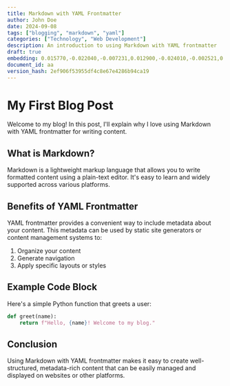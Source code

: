 ```yaml
---
title: Markdown with YAML Frontmatter
author: John Doe
date: 2024-09-08
tags: ["blogging", "markdown", "yaml"]
categories: ["Technology", "Web Development"]
description: An introduction to using Markdown with YAML frontmatter
draft: true
embedding: 0.015770,-0.022040,-0.007231,0.012900,-0.024010,-0.002521,0.040811,-0.003378,0.017547,0.056274,-0.056334,-0.013899,0.000882,0.005454,-0.011247,-0.051694,-0.022200,-0.052603,-0.048436,0.034237,-0.051837,0.015784,-0.032203,-0.026410,0.004747,0.040356,-0.037027,-0.009336,0.057477,0.070246,-0.018686,0.045070,-0.013794,-0.046525,-0.000216,0.012763,0.002357,-0.059597,-0.023566,-0.008696,0.038981,0.020814,0.027992,-0.051371,-0.074480,0.017956,0.033323,-0.001928,-0.014771,-0.019140,0.015949,0.007905,-0.019768,-0.000895,-0.017175,-0.014987,-0.021885,0.012923,-0.034180,0.039843,0.036895,0.013876,-0.009593,-0.059567,0.005490,0.038231,0.009725,-0.028046,-0.000737,-0.012972,-0.045563,0.062682,-0.017990,-0.030077,-0.048904,-0.017043,0.038753,-0.024835,0.015739,0.019429,0.007688,0.057633,-0.024766,0.012169,-0.017405,-0.012511,0.013043,0.010506,0.030226,-0.001771,0.023625,0.020161,-0.003408,0.004325,0.003726,0.055785,-0.024974,0.054773,-0.049561,0.019392,0.025952,0.064430,-0.019383,0.045603,0.006863,-0.014773,0.014142,-0.047037,-0.040853,-0.005243,-0.019837,0.001685,0.019515,-0.039297,-0.015980,-0.002120,0.056252,0.002721,-0.016792,0.024906,0.002603,-0.007345,-0.013447,-0.023583,-0.035438,-0.070821,-0.013677,0.025370,-0.026375,-0.004580,0.025664,-0.004004,-0.003606,0.050232,0.037125,0.013338,0.018759,0.026192,0.005227,-0.010587,-0.013122,-0.050085,0.013892,0.054437,-0.011891,-0.003815,0.020089,-0.029206,-0.015198,0.015710,-0.004482,0.067091,0.030147,-0.003468,-0.039934,-0.053560,-0.020333,0.026092,-0.013385,0.019658,-0.012836,0.044468,-0.036167,0.036806,-0.019332,0.027705,-0.022617,-0.031386,-0.007471,-0.013390,0.006971,0.004347,0.036024,-0.005980,0.028761,0.039847,0.006544,-0.017239,-0.008864,0.008683,0.007742,0.008634,-0.002479,0.058175,-0.024840,0.023526,0.044437,0.017801,-0.012339,-0.004948,0.021129,0.046999,-0.043732,0.046977,-0.002453,0.011592,-0.050792,0.024467,-0.038781,-0.037619,-0.005990,0.024136,0.002650,0.007711,0.020725,-0.029786,0.023342,0.053061,-0.024622,-0.003479,0.075973,-0.024257,-0.053442,-0.025894,0.008974,-0.014307,-0.046501,0.010277,-0.008286,0.001324,-0.047787,-0.017813,0.004675,0.011043,0.003016,0.008267,-0.010869,0.028095,0.025915,0.029977,0.017603,-0.032602,0.008318,0.028480,0.020658,0.019382,0.031311,0.015550,-0.024236,0.021359,0.029658,-0.023456,0.011793,-0.008435,0.038608,-0.037278,-0.002577,-0.029683,0.016490,0.045618,-0.085303,0.011575,-0.012083,-0.003718,-0.021207,-0.000102,0.005484,0.040257,-0.042708,-0.007664,0.041248,0.051846,0.011613,-0.005982,0.026385,0.041986,-0.040522,0.008750,-0.013239,-0.076458,-0.029288,-0.033252,-0.046893,0.001410,0.009475,0.005420,0.001375,-0.031114,0.011714,-0.009310,0.063127,0.023640,0.004284,-0.005078,-0.040613,0.002829,-0.024944,-0.001894,0.000444,0.037388,-0.025510,-0.020596,-0.008361,-0.030374,-0.005446,0.055065,0.031230,0.044374,-0.014388,-0.006147,-0.006271,-0.012662,0.011323,0.007789,-0.045073,0.008967,0.008178,0.021136,0.027376,0.020242,-0.037097,-0.016138,0.002361,0.003443,-0.054039,0.030055,0.032818,-0.022696,0.007276,0.000178,-0.028917,-0.013403,0.015892,-0.012381,-0.009752,0.055956,-0.004568,-0.055904,0.030763,-0.003530,-0.004186,-0.046704,-0.000154,-0.013630,0.024278,0.008734,0.002216,0.004338,0.032804,0.017391,0.027863,-0.016256,0.007573,0.040985,-0.018226,0.034522,0.004484,-0.039986,0.000680,-0.005887,0.021634,0.034048,0.013707,0.032244,-0.003799,0.006901,-0.074566,0.013928,0.021036,0.005081,0.035520,0.061733,0.013622,-0.064534,-0.016207,-0.012839,-0.040490,0.010708,0.050489,-0.018106,0.014442,0.004425,-0.010333,-0.039715,-0.027867,-0.046371,0.052688,-0.003692,0.039387,-0.005652,-0.019763,0.008336,0.018048,0.045989,-0.014849,0.010967,-0.016807,-0.009815,-0.024502,0.002386,-0.018232,0.005491,0.034136,0.002925,-0.017732,-0.049625,0.043473,0.048079,0.041220,0.004974,0.016998,-0.004042,0.024164,-0.001602,0.016923,-0.005392,-0.062163,0.041219,-0.000804,0.055047,-0.041316,0.019815,-0.019944,0.021013,0.028229,0.023977,-0.027188,-0.025080,0.029837,0.044245,-0.029463,0.005993,-0.022907,0.036098,0.015227,-0.023215,0.003996,0.008946,-0.000524,0.018546,0.025080,-0.011267,0.007163,-0.027422,-0.043069,0.058816,0.016230,-0.004137,0.035887,-0.056388,0.001021,0.010768,0.012654,-0.005603,-0.009694,-0.017796,0.025169,0.059389,0.003822,-0.031698,-0.038082,-0.043847,0.050303,-0.036247,0.003210,0.008679,-0.018791,0.007001,0.022285,0.000019,0.035965,0.019994,0.004879,-0.015160,-0.013846,0.014615,0.010125,-0.020813,0.000595,0.003768,0.021558,-0.015620,0.006637,-0.010554,0.003375,-0.034369,-0.011458,-0.015724,-0.007961,0.007526,-0.005578,0.012302,0.024004,-0.049745,-0.010059,-0.008132,-0.033263,-0.013963,-0.008580,0.028193,-0.017433,0.002379,-0.016561,-0.102287,-0.040620,-0.042495,-0.028033,0.006242,0.043111,0.032265,0.042303,-0.031933,-0.018303,0.019704,-0.039517,-0.012504,-0.008728,0.013008,0.036336,-0.017719,0.030167,0.013651,-0.033340,0.011139,0.016278,-0.019820,0.002463,0.005833,-0.058860,0.016334,0.016702,-0.082421,-0.007787,0.039593,-0.032558,0.018619,0.024924,-0.024362,-0.034862,-0.025424,-0.005579,0.015991,-0.024704,-0.053189,-0.020676,-0.006866,-0.000528,0.033557,-0.026214,0.013092,-0.050477,0.003680,-0.017875,-0.005836,-0.036728,-0.009855,-0.005078,0.032671,-0.014739,-0.033747,-0.031728,-0.020381,0.027271,0.064902,-0.056517,0.009133,-0.008868,0.006440,0.026445,-0.017000,0.014421,0.021924,-0.005298,0.022069,-0.020353,-0.014353,-0.042607,-0.023825,0.007532,-0.052192,-0.044905,-0.052696,0.042390,-0.011740,-0.021513,-0.057747,-0.002001,0.008374,-0.005526,-0.021714,-0.039259,-0.017220,-0.020640,0.000726,0.041603,-0.003230,-0.019435,0.106210,0.026817,-0.020726,-0.079228,0.022400,0.029605,-0.028861,-0.006442,0.018009,-0.024306,-0.028024,0.020890,-0.034416,-0.041881,0.037593,0.082207,-0.016908,0.032190,0.012483,-0.023705,-0.024245,0.036293,0.048684,0.046558,-0.002974,0.021967,0.087081,0.025519,-0.036336,0.018403,-0.023079,0.090034,-0.001039,-0.024560,0.027462,0.030834,-0.009284,-0.051527,0.012393,-0.031321,0.033930,-0.030191,-0.042071,0.005584,0.008958,0.016681,-0.009308,-0.009548,-0.017842,-0.005189,-0.042187,-0.010693,0.031298,0.037831,-0.039866,0.031717,-0.001487,0.009578,-0.040488,0.014854,0.080661,0.028799,0.054321,0.028898,0.023919,0.023541,0.031905,-0.005859,0.031901,-0.056458,0.003044,-0.039338,0.006830,-0.000676,0.029062,0.012960,0.028927,0.004097,0.032228,0.000190,-0.044696,0.024513,-0.063530,0.016455,-0.017907,-0.024632,-0.036692,-0.009862,-0.034359,-0.022246,-0.054270,0.047037,-0.005216,-0.026827,0.001760,-0.001475,-0.033729,-0.041672,-0.017835,0.007157,0.031068,0.023278,-0.004231,-0.009333,-0.010963,0.033584,-0.011173,-0.042577,-0.020280,-0.041738,0.047044,0.013153,0.008456,-0.002855,0.002774,-0.055914,-0.013535,-0.002517,-0.048856,-0.041133,-0.027696,0.029235,-0.016961,-0.038237,-0.026795,0.036518,-0.008992,-0.020783,0.003628,0.011416,0.009854,0.019211,0.017906,0.039163,0.048681,0.012808,0.000317,0.063453,0.020264,-0.030560,0.032172,0.005219,0.022083,-0.035076,0.052828,0.001085,-0.040833,0.029842,0.012724,0.016619,-0.020840,0.042096,-0.022371,0.076827,0.028775,-0.025246,-0.008632,0.009294,0.074968,-0.017107,-0.025389,-0.022890,0.034156,0.001249,0.035048,-0.050781,-0.022539,-0.034142,0.020784,0.039249,-0.008168,0.009824,-0.012680,-0.028274,-0.060755,-0.011140,0.046336,0.009880,-0.023579,-0.036311,0.023249,0.044178,-0.026866,-0.034195,0.016083,-0.031321,-0.039576,0.036499,0.008557,0.005124,-0.030402,0.003718,-0.018604,0.044267,-0.055176,0.019269,0.025224,0.004830,0.012641,0.058660,0.026814,0.013930,0.006612,0.017070,0.011306,-0.034722,-0.032784,-0.001656,0.024595,0.011030,-0.000215,-0.028348,0.001909,0.010060,-0.022119,0.003795,0.018813,0.002588,-0.006641,-0.007342,0.011127,-0.019144,-0.028210,-0.014514,0.035412,-0.012945,-0.010730,-0.062446,-0.048872,0.004284,0.009266,-0.056716,0.011648,-0.016308,0.044720,0.039021,-0.020684,0.043248,0.040798,-0.001882,0.028621,-0.002414,0.002205,0.038065,-0.006299,-0.017699,0.010953,0.006678,-0.006913,-0.009512,-0.033390,0.055353,-0.040806,0.032687,-0.019178,-0.002463,-0.026605,-0.064032,0.025541,-0.043121,0.004844,0.038059,-0.026829,-0.059952,-0.038595,0.031549,0.025161,-0.057274,0.056832,0.021950,0.022081,-0.000741,-0.007835,-0.025730,-0.006804,-0.001617,-0.005999,0.018518,-0.009448,-0.017987,-0.008021,-0.024789,0.047592,0.025331,0.002289,-0.039442,0.011859,0.031831,0.014023,-0.018834,0.019797,-0.021389,0.008810,-0.001147,0.003153,-0.044577,0.025476,-0.058143,0.016432,-0.004389,-0.040237,-0.025792,-0.055610,-0.006685,-0.022893,-0.044646,-0.022654,-0.001794,0.012970,0.044668,-0.007339,-0.038427,-0.056673,0.060392,0.040718,0.027709,0.061982,0.037122,-0.002333,-0.032515,-0.022116,0.062112,0.034694,-0.042156,-0.007721,-0.015539,-0.013480,-0.029799,0.031108,0.053181,0.011753,-0.015218,-0.000291,-0.026036,-0.025888,-0.033950,-0.068918,0.010377,0.023411,-0.003009,0.042321,-0.037548,0.238928,0.023218,0.042544,0.033510,-0.011022,0.008361,0.017937,0.010861,0.024268,-0.082797,0.027533,-0.070193,-0.016678,0.036907,0.004648,0.027918,-0.010001,0.013120,-0.065282,-0.028512,-0.033453,-0.010880,0.012945,0.015199,0.009143,-0.004441,0.012078,0.039155,0.029827,-0.037091,-0.004883,0.002216,0.003011,0.003326,-0.057660,0.014258,-0.014127,-0.026187,-0.008016,0.028447,-0.016123,-0.043614,0.013466,-0.006632,0.019047,0.076924,-0.026854,0.007932,0.051797,-0.055030,0.011797,-0.019675,0.002344,-0.070297,-0.030467,-0.016404,0.054541,-0.033745,-0.019389,0.017036,-0.013126,0.045743,0.011441,0.015059,-0.018870,0.031001,0.008818,0.037075,-0.016027,-0.041091,-0.016672,0.008022,0.007776,-0.052887,-0.016694,0.023250,-0.003150,0.017335,-0.013629,-0.027662,-0.002357,-0.008354,-0.082415,0.005858,-0.008548,0.043727,-0.060196,-0.023261,0.006752,0.052473,0.005745,0.048306,0.025032,0.022022,0.058311
document_id: aa
version_hash: 2ef906f53955df4c8e67e4286b94ca19
---
```

# My First Blog Post

Welcome to my blog! In this post, I'll explain why I love using Markdown with YAML frontmatter for writing content.

## What is Markdown?

Markdown is a lightweight markup language that allows you to write formatted content using a plain-text editor. It's easy to learn and widely supported across various platforms.

## Benefits of YAML Frontmatter

YAML frontmatter provides a convenient way to include metadata about your content. This metadata can be used by static site generators or content management systems to:

1. Organize your content
2. Generate navigation
3. Apply specific layouts or styles

## Example Code Block

Here's a simple Python function that greets a user:

```python
def greet(name):
    return f"Hello, {name}! Welcome to my blog."
```

## Conclusion

Using Markdown with YAML frontmatter makes it easy to create well-structured, metadata-rich content that can be easily managed and displayed on websites or other platforms.